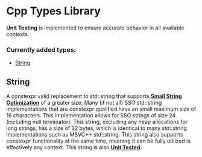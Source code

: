# Cpp Types Library

**Unit Testing** is implemented to ensure accurate behavior in all available contexts.

<h3>Currently added types:</h3>

- [String](https://github.com/gabkhanfig/CppTypesLibrary/tree/master/CppTypesLibrary/src/types/string)

<h2>String</h2>

A constexpr valid replacement to std::string that supports [**Small String Optimization**](https://blogs.msmvps.com/gdicanio/2016/11/17/the-small-string-optimization/) of a greater size. Many (if not all) SSO std::string implementations that are constexpr qualified have an small maximum size of 16 characters. This implementation allows for SSO strings of size 24 (including null terminator). This string, excluding any heap allocations for long strings, has a size of 32 bytes, which is identical to many std::string implementations such as MSVC++ std::string. This string also supports constexpr functionality at the same time, meaning it can be fully utilized is effectively any context. This string is also [**Unit Tested**](https://github.com/gabkhanfig/CppTypesLibrary/blob/master/CppTypesLibrary/src/types/string/string_unit_tests.cpp).